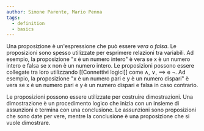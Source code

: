 ```yaml
---
author: Simone Parente, Mario Penna
tags:
  - definition
  - basics
---
```

Una proposizione è un'espressione che può essere *vera* o *falsa*. Le proposizioni sono spesso utilizzate per esprimere relazioni tra variabili. Ad esempio, la proposizione "x è un numero intero" è vera se x è un numero intero e falsa se x non è un numero intero.
Le proposizioni possono essere collegate tra loro utilizzando [[Connettivi logici]] come $\land$, $\lor$, $\implies$ e $\lnot$. Ad esempio, la proposizione "x è un numero pari e y è un numero dispari" è vera se x è un numero pari e y è un numero dispari e falsa in caso contrario.

Le proposizioni possono essere utilizzate per costruire dimostrazioni. Una dimostrazione è un procedimento logico che inizia con un insieme di assunzioni e termina con una conclusione. Le assunzioni sono proposizioni che sono date per vere, mentre la conclusione è una proposizione che si vuole dimostrare.